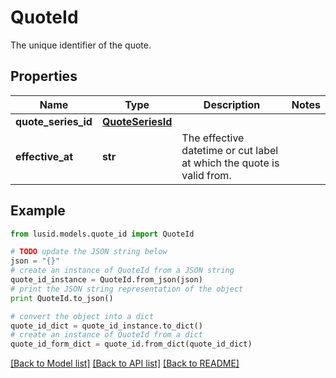 # QuoteId

The unique identifier of the quote.

## Properties
Name | Type | Description | Notes
------------ | ------------- | ------------- | -------------
**quote_series_id** | [**QuoteSeriesId**](QuoteSeriesId.md) |  | 
**effective_at** | **str** | The effective datetime or cut label at which the quote is valid from. | 

## Example

```python
from lusid.models.quote_id import QuoteId

# TODO update the JSON string below
json = "{}"
# create an instance of QuoteId from a JSON string
quote_id_instance = QuoteId.from_json(json)
# print the JSON string representation of the object
print QuoteId.to_json()

# convert the object into a dict
quote_id_dict = quote_id_instance.to_dict()
# create an instance of QuoteId from a dict
quote_id_form_dict = quote_id.from_dict(quote_id_dict)
```
[[Back to Model list]](../README.md#documentation-for-models) [[Back to API list]](../README.md#documentation-for-api-endpoints) [[Back to README]](../README.md)


